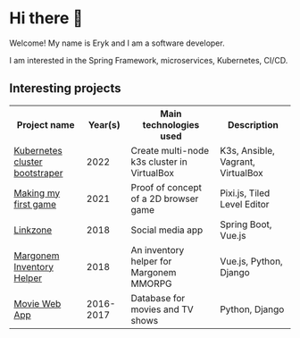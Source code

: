 # Hi there 👋

Welcome! My name is Eryk and I am a software developer.

I am interested in the Spring Framework, microservices, Kubernetes, CI/CD. 

## Interesting projects

<table>
    <tr>
        <th>Project name</th>
        <th>Year(s)</th>
        <th>Main technologies used</th>
        <th>Description</th>
    </tr>
    <tr>
        <td><a href="https://github.com/erykio/k3s-virtualbox-cluster-bootstraper">Kubernetes cluster bootstraper</a></td>
        <td>2022</td>
        <td>Create multi-node k3s cluster in VirtualBox</td>
        <td>K3s, Ansible, Vagrant, VirtualBox</td>
    </tr>
    <tr>
        <td><a href="https://game.eryk.io/">Making my first game</a></td>
        <td>2021</td>
        <td>Proof of concept of a 2D browser game</td>
        <td>Pixi.js, Tiled Level Editor</td>
    </tr>
    <tr>
        <td><a href="https://github.com/erykio/linkzone">Linkzone</a></td>
        <td>2018</td>
        <td>Social media app</td>
        <td>Spring Boot, Vue.js</td>
    </tr>
    <tr>
        <td><a href="https://github.com/erykio/moje-margo">Margonem Inventory Helper</a></td>
        <td>2018</td>
        <td>An inventory helper for Margonem MMORPG</td>
        <td>Vue.js, Python, Django</td>
    </tr>
    <tr>
        <td><a href="https://github.com/erykio/movie-website">Movie Web App</a></td>
        <td>2016-2017</td>
        <td>Database for movies and TV shows</td>
        <td>Python, Django</td>
    </tr>
</table>